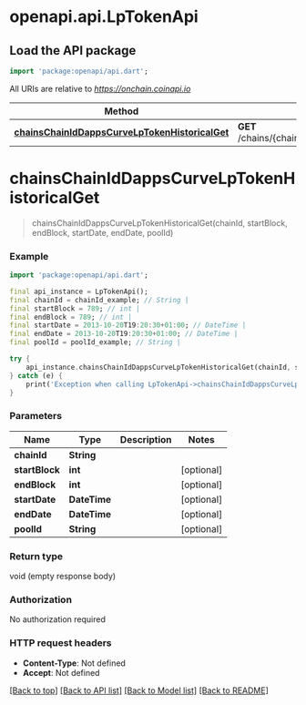 # openapi.api.LpTokenApi

## Load the API package
```dart
import 'package:openapi/api.dart';
```

All URIs are relative to *https://onchain.coinapi.io*

Method | HTTP request | Description
------------- | ------------- | -------------
[**chainsChainIdDappsCurveLpTokenHistoricalGet**](LpTokenApi.md#chainschainiddappscurvelptokenhistoricalget) | **GET** /chains/{chain_id}/dapps/curve/lpToken/historical | 


# **chainsChainIdDappsCurveLpTokenHistoricalGet**
> chainsChainIdDappsCurveLpTokenHistoricalGet(chainId, startBlock, endBlock, startDate, endDate, poolId)



### Example
```dart
import 'package:openapi/api.dart';

final api_instance = LpTokenApi();
final chainId = chainId_example; // String | 
final startBlock = 789; // int | 
final endBlock = 789; // int | 
final startDate = 2013-10-20T19:20:30+01:00; // DateTime | 
final endDate = 2013-10-20T19:20:30+01:00; // DateTime | 
final poolId = poolId_example; // String | 

try {
    api_instance.chainsChainIdDappsCurveLpTokenHistoricalGet(chainId, startBlock, endBlock, startDate, endDate, poolId);
} catch (e) {
    print('Exception when calling LpTokenApi->chainsChainIdDappsCurveLpTokenHistoricalGet: $e\n');
}
```

### Parameters

Name | Type | Description  | Notes
------------- | ------------- | ------------- | -------------
 **chainId** | **String**|  | 
 **startBlock** | **int**|  | [optional] 
 **endBlock** | **int**|  | [optional] 
 **startDate** | **DateTime**|  | [optional] 
 **endDate** | **DateTime**|  | [optional] 
 **poolId** | **String**|  | [optional] 

### Return type

void (empty response body)

### Authorization

No authorization required

### HTTP request headers

 - **Content-Type**: Not defined
 - **Accept**: Not defined

[[Back to top]](#) [[Back to API list]](../README.md#documentation-for-api-endpoints) [[Back to Model list]](../README.md#documentation-for-models) [[Back to README]](../README.md)

